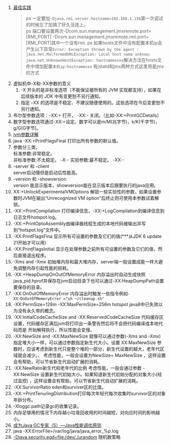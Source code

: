1. [最佳实践](https://blog.sokolenko.me/2014/11/javavm-options-production.html)    
    >ps 一定要加`-Djava.rmi.server.hostname=192.168.1.156`第一次调试的时候忘了加搞了好久没连上。  
    >ps 端口要设置两次-Dcom.sun.management.jmxremote.port=[RMI_PORT] -Dcom.sun.management.jmxremote.rmi.port=[RMI_PORT]其中一个没有rmi.
    >ps 如果hosts文件中没有配置本机ip会产生以下异常`Error: Exception thrown by the agent : java.net.MalformedURLException: Local host name unknow: java.net.UnknownHostException: hostnamexxxx`解决方法在hosts文件中增加配置`本机ip:hostnamexxx`
    >有jstatd和jmx两种方式这里用是jmx的方式
1. 虚拟机中-X和-XX参数的意义   
    1. -X 开头的是非标准选项（不能保证被所有的 JVM 实现都支持），如果在后续版本的 JDK 中有变更恕不另行通知。   
    1. 指定 -XX 的选项是不稳定、不建议随便使用的。这些选项在今后变更恕不另行通知。    
1. 布尔型参数选项：-XX:+ 打开， -XX:- 关闭。（比如-XX:+PrintGCDetails）
1. 数字型参数选项通过-XX:=设定。数字可以是m/M(兆字节)，k/K(千字节)，g/G(G字节)。
1. [jvm参数详解](http://www.cnblogs.com/redcreen/archive/2011/05/04/2037057.html)      
1. java -XX:+PrintFlagsFinal 打印出所有参数的默认值。    
1. 参数分三类，    
    标准参数:非常稳定。    
    非标准参数:不太稳定。  -X···
    实验参数:最不稳定。 -XX···    
1. -server 和 -client   
    server启动慢但是启动后性能高。    
1. -version 和 -showversion    
    version 能显示版本，showversion能在显示版本后跟要执行的java应用。    
1. XX:+UnlockExperimentalVMOptions 解锁一些实验性的参数，如果设置参数时JVM在输出“Unrecognized VM option”后终止则可使用本参数试着解锁。    
1. -XX:+PrintCompilation 打印编译信息，-XX:+LogCompilation到编译信息到日志文件hotspot.log。   
1. -XX:+PrintOptoAssembly由编译器线程生成的本地代码被输出并写到“hotspot.log”文件中。    
1. -XX:PrintFlagsFina	显示所有可设置的参数及它们的值(***从JDK 6 update 21开始才可以用)    
1. -XX:PrintFlagsInitial	显示在处理参数之前所有可设置的参数及它们的值，然后直接退出程序。   
1. -Xms and -Xmx 初始堆内存和最大堆内存，server端一般设置成能一样大避免调整内存引起性能的损耗。    
1. -XX:+HeapDumpOnOutOfMemoryError 内存溢出时自动生成快照java_pid<pid>.hprof并保存在jvm启动目录下也可以通过-XX:HeapDumpPath设置要保存的目录。    
1. -XX:OnOutOfMemoryError 内存溢出时触发一些指令例如`-XX:OnOutOfMemoryError ="sh ~/cleanup.sh"`    
1. -XX:PermSize=128m -XX:MaxPermSize=256m  hotspot java8中已失效以为没有永久带的概念。      
1. -XX:InitialCodeCacheSize and -XX:ReservedCodeCacheSize  代码缓存区设置，代码缓存区满后jvm将打印出一条警告然后将不会把代码编译成本地代码而是
开始解释执行，所以性能会变慢。    
1. -XX:NewSize and -XX:MaxNewSize 
就像可以通过参数(-Xms and -Xmx) 指定堆大小一样，可以通过参数指定新生代大小。设置 XX:MaxNewSize 参数时，应该考虑到新生代只是整个堆的一部分，新生代设置的越大，老年代区域就会减少。、
考虑性能，一般会设置为NewSize= MaxNewSize ，这样设置会有帮助，可以节省新生代自动扩展的消耗。    
1. -XX:NewRatio新生代和老年代的比例
考虑性能，一般会通过参数 -XX:NewSize 设置新生代初始大小。如果知道新生代初始分配的对象大小(经过监控) ，这样设置会有帮助，可以节省新生代自动扩展的消耗。     
1. -XX:SurvivorRatio eden和surviver区的比值。    
1. -XX:+PrintTenuringDistribution打印每次年轻代每次收集时survivor区的对象年龄分布。    
1. -Xloggc:path记录gc的收集记录。   
1. 内存足够用的情况下内存越小垃圾回收用的时间越短，对向应时间的影响越小。    
1. [成为Java GC专家（5）—Java性能调优原则](http://www.importnew.com/13954.html)     
2. java -XX:ErrorFile=/var/log/java/java_error_%p.log
3. [-Djava.security.egd=file:/dev/./urandom](https://hongjiang.info/jvm-random-and-entropy-source/)   随机数策略



